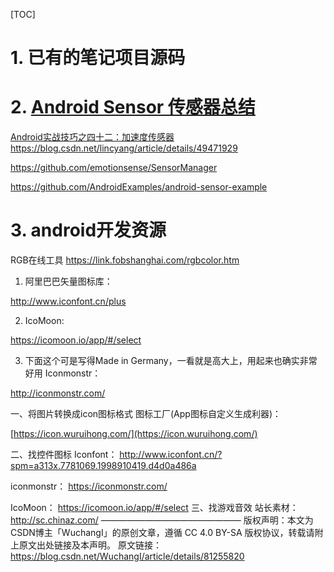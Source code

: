 [TOC]


# 1. 已有的笔记项目源码









# 2. [Android Sensor 传感器总结](https://www.jianshu.com/p/8440a5897944)

[Android实战技巧之四十二：加速度传感器https://blog.csdn.net/lincyang/article/details/49471929](https://blog.csdn.net/lincyang/article/details/49471929)






https://github.com/emotionsense/SensorManager



https://github.com/AndroidExamples/android-sensor-example
























# 3. android开发资源





RGB在线工具 https://link.fobshanghai.com/rgbcolor.htm

1. 阿里巴巴矢量图标库：

http://www.iconfont.cn/plus



2. IcoMoon:

https://icomoon.io/app/#/select




3. 下面这个可是写得Made in Germany，一看就是高大上，用起来也确实非常好用
    Iconmonstr：

http://iconmonstr.com/









一、将图片转换成icon图标格式
图标工厂(App图标自定义生成利器)： 

[https://icon.wuruihong.com/](https://icon.wuruihong.com/)






二、找控件图标
Iconfont： 
http://www.iconfont.cn/?spm=a313x.7781069.1998910419.d4d0a486a 

iconmonstr： 
https://iconmonstr.com/ 

IcoMoon： 
https://icomoon.io/app/#/select
三、找游戏音效
站长素材： 
http://sc.chinaz.com/
————————————————
版权声明：本文为CSDN博主「WuchangI」的原创文章，遵循 CC 4.0 BY-SA 版权协议，转载请附上原文出处链接及本声明。
原文链接：https://blog.csdn.net/WuchangI/article/details/81255820
